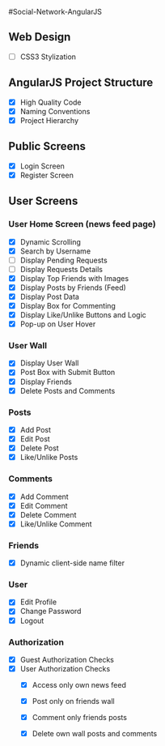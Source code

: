 #Social-Network-AngularJS

## Web Design
  - [ ] CSS3 Stylization 

## AngularJS Project Structure
  - [x] High Quality Code
  - [x] Naming Conventions
  - [x] Project Hierarchy

## Public Screens
  - [x] Login Screen
  - [x] Register Screen

## User Screens

### User Home Screen (news feed page)
  - [x] Dynamic Scrolling
  - [x] Search by Username
  - [ ] Display Pending Requests
  - [ ] Display Requests Details
  - [x] Display Top Friends with Images
  - [x] Display Posts by Friends (Feed)
  - [x] Display Post Data
  - [x] Display Box for Commenting
  - [x] Display Like/Unlike Buttons and Logic
  - [x] Pop-up on User Hover

### User Wall 
  - [x] Display User Wall
  - [x] Post Box with Submit Button
  - [x] Display Friends
  - [x] Delete Posts and Comments

### Posts
  - [x] Add Post
  - [x] Edit Post
  - [x] Delete Post
  - [x] Like/Unlike Posts

### Comments
  - [x] Add Comment
  - [x] Edit Comment
  - [x] Delete Comment
  - [x] Like/Unlike Comment

### Friends
  - [x] Dynamic client-side name filter

### User
  - [x] Edit Profile
  - [x] Change Password
  - [x] Logout

### Authorization
  - [x] Guest Authorization Checks
  - [x] User Authorization Checks
    - [x] Access only own news feed
    - [x] Post only on friends wall
    - [x] Comment only friends posts
    - [x] Delete own wall posts and comments
    
